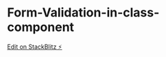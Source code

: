 # Form-Validation-in-class-component

[Edit on StackBlitz ⚡️](https://stackblitz.com/edit/react-jgvata)